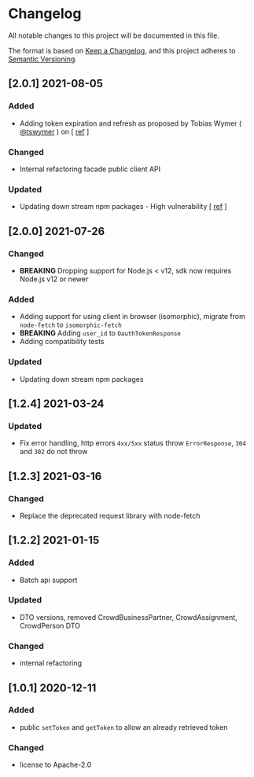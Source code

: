 # Changelog

All notable changes to this project will be documented in this file.

The format is based on [Keep a Changelog](https://keepachangelog.com/en/1.0.0/),
and this project adheres to [Semantic Versioning](https://semver.org/spec/v2.0.0.html).

## [2.0.1] 2021-08-05
### Added
- Adding token expiration and refresh as proposed by Tobias Wymer ( [@tswymer](https://github.com/tswymer) ) on [ [ref](https://github.com/SAP/fsm-sdk/pull/11) ]
### Changed 
- Internal refactoring facade public client API
### Updated 
- Updating down stream npm packages - High vulnerability [ [ref](https://npmjs.com/advisories/1770) ]

## [2.0.0] 2021-07-26
### Changed
- **BREAKING** Dropping support for Node.js < v12, sdk now requires Node.js v12 or newer 
### Added
- Adding support for using client in browser (isomorphic), migrate from `node-fetch` to `isomorphic-fetch`
- **BREAKING** Adding `user_id` to `OauthTokenResponse`
- Adding compatibility tests
### Updated 
- Updating down stream npm packages 


## [1.2.4] 2021-03-24
### Updated 
- Fix error handling, http errors `4xx/5xx` status throw `ErrorResponse`, `304` and `302` do not throw 

## [1.2.3] 2021-03-16
### Changed 
- Replace the deprecated request library with node-fetch

## [1.2.2] 2021-01-15
### Added
- Batch api support 
### Updated 
- DTO versions, removed CrowdBusinessPartner, CrowdAssignment, CrowdPerson DTO
### Changed
- internal refactoring

## [1.0.1] 2020-12-11
### Added
- public `setToken` and `getToken` to allow an already retrieved token
### Changed
- license to Apache-2.0